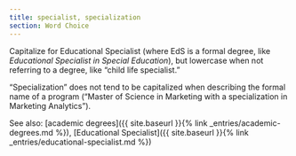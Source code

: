 ```yaml
---
title: specialist, specialization
section: Word Choice
---
```

Capitalize for Educational Specialist (where EdS is a formal degree, like _Educational Specialist in Special Education_), but lowercase when not referring to a degree, like “child life specialist.”

“Specialization” does not tend to be capitalized when describing the formal name of a program (“Master of Science in Marketing with a specialization in Marketing Analytics”).

See also: [academic degrees]({{ site.baseurl }}{% link _entries/academic-degrees.md %}), [Educational Specialist]({{ site.baseurl }}{% link _entries/educational-specialist.md %})
